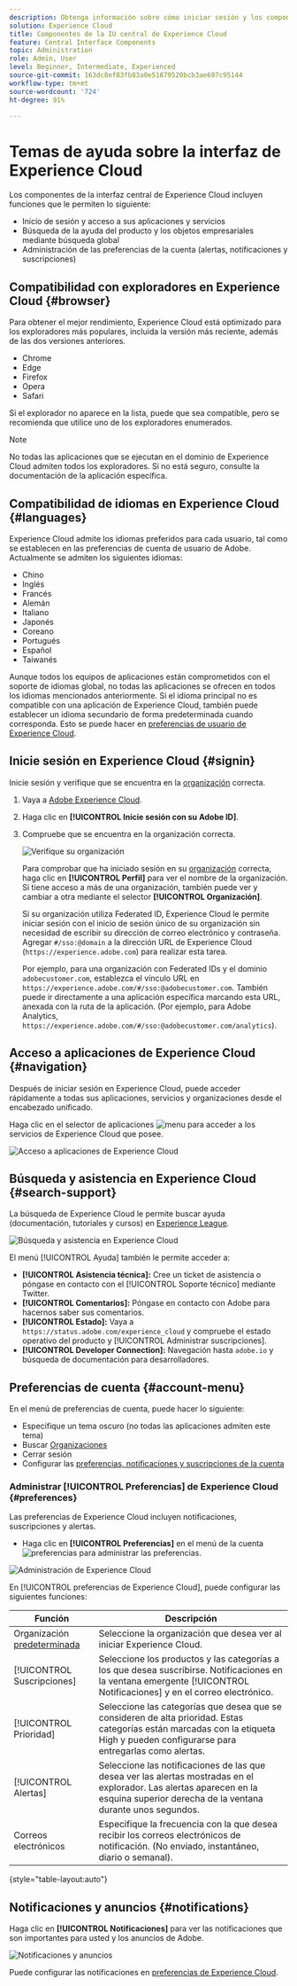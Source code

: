 ```yaml
---
description: Obtenga información sobre cómo iniciar sesión y los componentes de la interfaz central en Experience Cloud. Obtenga información sobre la búsqueda global, las preferencias de su cuenta y cómo navegar por la interfaz y obtener ayuda.
solution: Experience Cloud
title: Componentes de la IU central de Experience Cloud
feature: Central Interface Components
topic: Administration
role: Admin, User
level: Beginner, Intermediate, Experienced
source-git-commit: 163dc8ef83fb83a0e51879520bcb3ae697c95144
workflow-type: tm+mt
source-wordcount: '724'
ht-degree: 91%

---
```


# Temas de ayuda sobre la interfaz de Experience Cloud

Los componentes de la interfaz central de Experience Cloud incluyen funciones que le permiten lo siguiente:

* Inicio de sesión y acceso a sus aplicaciones y servicios
* Búsqueda de la ayuda del producto y los objetos empresariales mediante búsqueda global
* Administración de las preferencias de la cuenta (alertas, notificaciones y suscripciones)

## Compatibilidad con exploradores en Experience Cloud {#browser}

Para obtener el mejor rendimiento, Experience Cloud está optimizado para los exploradores más populares, incluida la versión más reciente, además de las dos versiones anteriores.

* Chrome
* Edge
* Firefox
* Opera
* Safari

Si el explorador no aparece en la lista, puede que sea compatible, pero se recomienda que utilice uno de los exploradores enumerados.

>[!NOTE]
>
>No todas las aplicaciones que se ejecutan en el dominio de Experience Cloud admiten todos los exploradores. Si no está seguro, consulte la documentación de la aplicación específica.

## Compatibilidad de idiomas en Experience Cloud {#languages}

Experience Cloud admite los idiomas preferidos para cada usuario, tal como se establecen en las preferencias de cuenta de usuario de Adobe. Actualmente se admiten los siguientes idiomas:

* Chino
* Inglés
* Francés
* Alemán
* Italiano
* Japonés
* Coreano
* Portugués
* Español
* Taiwanés

Aunque todos los equipos de aplicaciones están comprometidos con el soporte de idiomas global, no todas las aplicaciones se ofrecen en todos los idiomas mencionados anteriormente. Si el idioma principal no es compatible con una aplicación de Experience Cloud, también puede establecer un idioma secundario de forma predeterminada cuando corresponda. Esto se puede hacer en [preferencias de usuario de Experience Cloud](https://experience.adobe.com/preferences).

## Inicie sesión en Experience Cloud {#signin}

Inicie sesión y verifique que se encuentra en la [organización](organizations.md) correcta.

1. Vaya a [Adobe Experience Cloud](https://experience.adobe.com).
1. Haga clic en **[!UICONTROL Inicie sesión con su Adobe ID]**.
1. Compruebe que se encuentra en la organización correcta.

   ![Verifique su organización](assets/organizations-menu.png)

   Para comprobar que ha iniciado sesión en su [organización](organizations.md) correcta, haga clic en **[!UICONTROL Perfil]** para ver el nombre de la organización. Si tiene acceso a más de una organización, también puede ver y cambiar a otra mediante el selector **[!UICONTROL Organización]**.

   Si su organización utiliza Federated ID, Experience Cloud le permite iniciar sesión con el inicio de sesión único de su organización sin necesidad de escribir su dirección de correo electrónico y contraseña. Agregar `#/sso:@domain` a la dirección URL de Experience Cloud (`https://experience.adobe.com`) para realizar esta tarea.

   Por ejemplo, para una organización con Federated IDs y el dominio `adobecustomer.com`, establezca el vínculo URL en `https://experience.adobe.com/#/sso:@adobecustomer.com`. También puede ir directamente a una aplicación específica marcando esta URL, anexada con la ruta de la aplicación. (Por ejemplo, para Adobe Analytics, `https://experience.adobe.com/#/sso:@adobecustomer.com/analytics`).

## Acceso a aplicaciones de Experience Cloud {#navigation}

Después de iniciar sesión en Experience Cloud, puede acceder rápidamente a todas sus aplicaciones, servicios y organizaciones desde el encabezado unificado.

Haga clic en el selector de aplicaciones ![menu](assets/menu-icon.png) para acceder a los servicios de Experience Cloud que posee.

![Acceso a aplicaciones de Experience Cloud](assets/platform-core-services.png)

## Búsqueda y asistencia en Experience Cloud {#search-support}

La búsqueda de Experience Cloud le permite buscar ayuda (documentación, tutoriales y cursos) en [Experience League](https://experienceleague.adobe.com/es?lang=es#home).

![Búsqueda y asistencia en Experience Cloud](assets/search-menu.png)

El menú [!UICONTROL Ayuda] también le permite acceder a:

* **[!UICONTROL Asistencia técnica]:** Cree un ticket de asistencia o póngase en contacto con el [!UICONTROL Soporte técnico] mediante Twitter.
* **[!UICONTROL Comentarios]:** Póngase en contacto con Adobe para hacernos saber sus comentarios.
* **[!UICONTROL Estado]:** Vaya a `https://status.adobe.com/experience_cloud` y compruebe el estado operativo del producto y [!UICONTROL Administrar suscripciones].
* **[!UICONTROL Developer Connection]:** Navegación hasta `adobe.io` y búsqueda de documentación para desarrolladores.

## Preferencias de cuenta {#account-menu}

En el menú de preferencias de cuenta, puede hacer lo siguiente:

* Especifique un tema oscuro (no todas las aplicaciones admiten este tema)
* Buscar [Organizaciones](organizations.md)
* Cerrar sesión
* Configurar las [preferencias, notificaciones y suscripciones de la cuenta](#preferences)

### Administrar [!UICONTROL Preferencias] de Experience Cloud {#preferences}

Las preferencias de Experience Cloud incluyen notificaciones, suscripciones y alertas.

* Haga clic en **[!UICONTROL Preferencias]** en el menú de la cuenta ![preferencias](assets/preferences-icon-sm.png) para administrar las preferencias.

![Administración de Experience Cloud](assets/preferences-page.png)

En [!UICONTROL preferencias de Experience Cloud], puede configurar las siguientes funciones:

| Función | Descripción |
|--- |--- |
| Organización [predeterminada](organizations.md) | Seleccione la organización que desea ver al iniciar Experience Cloud. |
| [!UICONTROL Suscripciones] | Seleccione los productos y las categorías a los que desea suscribirse. Notificaciones en la ventana emergente [!UICONTROL Notificaciones] y en el correo electrónico. |
| [!UICONTROL Prioridad] | Seleccione las categorías que desea que se consideren de alta prioridad. Estas categorías están marcadas con la etiqueta High y pueden configurarse para entregarlas como alertas. |
| [!UICONTROL Alertas] | Seleccione las notificaciones de las que desea ver las alertas mostradas en el explorador. Las alertas aparecen en la esquina superior derecha de la ventana durante unos segundos. |
| Correos electrónicos | Especifique la frecuencia con la que desea recibir los correos electrónicos de notificación. (No enviado, instantáneo, diario o semanal). |

{style="table-layout:auto"}

## Notificaciones y anuncios {#notifications}

Haga clic en **[!UICONTROL Notificaciones]** para ver las notificaciones que son importantes para usted y los anuncios de Adobe.

![Notificaciones y anuncios](assets/notifications-menu-small.png)

Puede configurar las notificaciones en [preferencias de Experience Cloud](#preferences).
